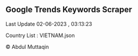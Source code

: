 

## Google Trends Keywords Scraper 
 
Last Update 02-06-2023 , 03:13:23

Country List :
VIETNAM.json



© Abdul Muttaqin 
